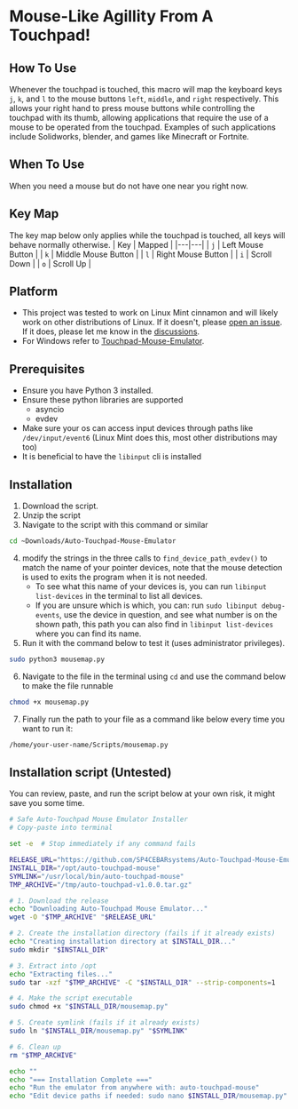 # Mouse-Like Agillity From A Touchpad!

## How To Use
Whenever the touchpad is touched, this macro will map the keyboard keys `j`, `k`, and `l` to the mouse buttons `left`, `middle`, and `right` respectively. 
This allows your right hand to press mouse buttons while controlling the touchpad with its thumb, allowing applications that require the use of a mouse to be operated from the touchpad. Examples of such applications include Solidworks, blender, and games like Minecraft or Fortnite.

## When To Use
When you need a mouse but do not have one near you right now.

## Key Map
The key map below only applies while the touchpad is touched, all keys will behave normally otherwise.
| Key | Mapped |
|---|---|
| `j` | Left Mouse Button |
| `k` | Middle Mouse Button |
| `l` | Right Mouse Button |
| `i` | Scroll Down |
| `o` | Scroll Up |

## Platform
- This project was tested to work on Linux Mint cinnamon and will likely work on other distributions of Linux. If it doesn't, please [open an issue](https://github.com/SP4CEBARsystems/Auto-Touchpad-Mouse-Emulator/issues). If it does, please let me know in the [discussions](https://github.com/SP4CEBARsystems/Auto-Touchpad-Mouse-Emulator/discussions).
- For Windows refer to [Touchpad-Mouse-Emulator](https://github.com/SP4CEBARsystems/Touchpad-Mouse-Emulator).

## Prerequisites
- Ensure you have Python 3 installed.
- Ensure these python libraries are supported
  - asyncio
  - evdev
- Make sure your os can access input devices through paths like `/dev/input/event6` (Linux Mint does this, most other distributions may too)
- It is beneficial to have the `libinput` cli is installed

## Installation
1. Download the script.
2. Unzip the script
3. Navigate to the script with this command or similar
  ```sh
  cd ~Downloads/Auto-Touchpad-Mouse-Emulator
  ```
4. modify the strings in the three calls to `find_device_path_evdev()` to match the name of your pointer devices, note that the mouse detection is used to exits the program when it is not needed.
    - To see what this name of your devices is, you can run `libinput list-devices` in the terminal to list all devices.
    - If you are unsure which is which, you can: run `sudo libinput debug-events`, use the device in question, and see what number is on the shown path, this path you can also find in `libinput list-devices` where you can find its name.
5. Run it with the command below to test it (uses administrator privileges).
  ```sh
  sudo python3 mousemap.py
  ```
6. Navigate to the file in the terminal using `cd` and use the command below to make the file runnable
```sh
chmod +x mousemap.py
```
7. Finally run the path to your file as a command like below every time you want to run it:
```sh
/home/your-user-name/Scripts/mousemap.py
```

## Installation script (Untested)
You can review, paste, and run the script below at your own risk, it might save you some time.
```sh
# Safe Auto-Touchpad Mouse Emulator Installer
# Copy-paste into terminal

set -e  # Stop immediately if any command fails

RELEASE_URL="https://github.com/SP4CEBARsystems/Auto-Touchpad-Mouse-Emulator/archive/refs/tags/v1.0.0.tar.gz"
INSTALL_DIR="/opt/auto-touchpad-mouse"
SYMLINK="/usr/local/bin/auto-touchpad-mouse"
TMP_ARCHIVE="/tmp/auto-touchpad-v1.0.0.tar.gz"

# 1. Download the release
echo "Downloading Auto-Touchpad Mouse Emulator..."
wget -O "$TMP_ARCHIVE" "$RELEASE_URL"

# 2. Create the installation directory (fails if it already exists)
echo "Creating installation directory at $INSTALL_DIR..."
sudo mkdir "$INSTALL_DIR"

# 3. Extract into /opt
echo "Extracting files..."
sudo tar -xzf "$TMP_ARCHIVE" -C "$INSTALL_DIR" --strip-components=1

# 4. Make the script executable
sudo chmod +x "$INSTALL_DIR/mousemap.py"

# 5. Create symlink (fails if it already exists)
sudo ln "$INSTALL_DIR/mousemap.py" "$SYMLINK"

# 6. Clean up
rm "$TMP_ARCHIVE"

echo ""
echo "=== Installation Complete ==="
echo "Run the emulator from anywhere with: auto-touchpad-mouse"
echo "Edit device paths if needed: sudo nano $INSTALL_DIR/mousemap.py"
```

